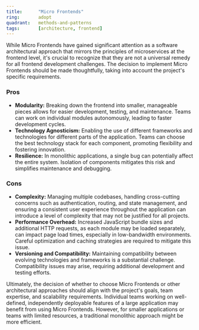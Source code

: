 ```yaml
---
title:      "Micro Frontends"
ring:       adopt
quadrant:   methods-and-patterns
tags:       [architecture, frontend]
---
```


While Micro Frontends have gained significant attention as a software architectural approach that mirrors the principles of microservices at the frontend level, it's crucial to recognize that they are not a universal remedy for all frontend development challenges. The decision to implement Micro Frontends should be made thoughtfully, taking into account the project's specific requirements.

### Pros

- **Modularity:** Breaking down the frontend into smaller, manageable pieces allows for easier development, testing, and maintenance. Teams can work on individual modules autonomously, leading to faster development cycles.
- **Technology Agnosticism:** Enabling the use of different frameworks and technologies for different parts of the application. Teams can choose the best technology stack for each component, promoting flexibility and fostering innovation.
- **Resilience:** In monolithic applications, a single bug can potentially affect the entire system. Isolation of components mitigates this risk and simplifies maintenance and debugging.

### Cons

- **Complexity:** Managing multiple codebases, handling cross-cutting concerns such as authentication, routing, and state management, and ensuring a consistent user experience throughout the application can introduce a level of complexity that may not be justified for all projects.
- **Performance Overhead:** Increased JavaScript bundle sizes and additional HTTP requests, as each module may be loaded separately, can impact page load times, especially in low-bandwidth environments. Careful optimization and caching strategies are required to mitigate this issue.
- **Versioning and Compatibility:** Maintaining compatibility between evolving technologies and frameworks is a substantial challenge. Compatibility issues may arise, requiring additional development and testing efforts.

Ultimately, the decision of whether to choose Micro Frontends or other architectural approaches should align with the project's goals, team expertise, and scalability requirements. Individual teams working on well-defined, independently deployable features of a large application may benefit from using Micro Frontends. However, for smaller applications or teams with limited resources, a traditional monolithic approach might be more efficient.
